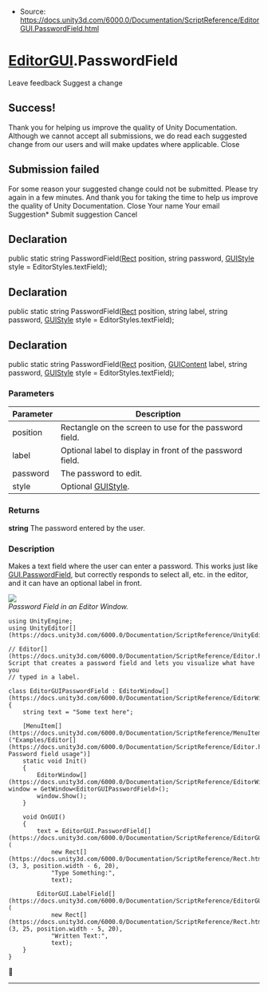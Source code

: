 * Source: https://docs.unity3d.com/6000.0/Documentation/ScriptReference/EditorGUI.PasswordField.html

#  [EditorGUI](https://docs.unity3d.com/6000.0/Documentation/ScriptReference/EditorGUI.html).PasswordField
Leave feedback
Suggest a change
## Success!
Thank you for helping us improve the quality of Unity Documentation. Although we cannot accept all submissions, we do read each suggested change from our users and will make updates where applicable.
Close
## Submission failed
For some reason your suggested change could not be submitted. Please <a>try again</a> in a few minutes. And thank you for taking the time to help us improve the quality of Unity Documentation.
Close
Your name Your email Suggestion* Submit suggestion
Cancel
## Declaration
public static string PasswordField([Rect](https://docs.unity3d.com/6000.0/Documentation/ScriptReference/Rect.html) position, string password, [GUIStyle](https://docs.unity3d.com/6000.0/Documentation/ScriptReference/GUIStyle.html) style = EditorStyles.textField); 
## Declaration
public static string PasswordField([Rect](https://docs.unity3d.com/6000.0/Documentation/ScriptReference/Rect.html) position, string label, string password, [GUIStyle](https://docs.unity3d.com/6000.0/Documentation/ScriptReference/GUIStyle.html) style = EditorStyles.textField); 
## Declaration
public static string PasswordField([Rect](https://docs.unity3d.com/6000.0/Documentation/ScriptReference/Rect.html) position, [GUIContent](https://docs.unity3d.com/6000.0/Documentation/ScriptReference/GUIContent.html) label, string password, [GUIStyle](https://docs.unity3d.com/6000.0/Documentation/ScriptReference/GUIStyle.html) style = EditorStyles.textField); 
### Parameters
Parameter | Description  
---|---  
position | Rectangle on the screen to use for the password field.  
label | Optional label to display in front of the password field.  
password | The password to edit.  
style | Optional [GUIStyle](https://docs.unity3d.com/6000.0/Documentation/ScriptReference/GUIStyle.html).  
### Returns
**string** The password entered by the user. 
### Description
Makes a text field where the user can enter a password.
This works just like [GUI.PasswordField](https://docs.unity3d.com/6000.0/Documentation/ScriptReference/GUI.PasswordField.html), but correctly responds to select all, etc. in the editor, and it can have an optional label in front.  
  
![](https://docs.unity3d.com/6000.0/Documentation/StaticFiles/ScriptRefImages/EditorGUIPasswordField.png)  
_Password Field in an Editor Window._
```
using UnityEngine;
using UnityEditor[](https://docs.unity3d.com/6000.0/Documentation/ScriptReference/UnityEditor.html);  
  
// Editor[](https://docs.unity3d.com/6000.0/Documentation/ScriptReference/Editor.html) Script that creates a password field and lets you visualize what have you
// typed in a label.  
  
class EditorGUIPasswordField : EditorWindow[](https://docs.unity3d.com/6000.0/Documentation/ScriptReference/EditorWindow.html)
{
    string text = "Some text here";  
  
    [MenuItem[](https://docs.unity3d.com/6000.0/Documentation/ScriptReference/MenuItem.html)("Examples/Editor[](https://docs.unity3d.com/6000.0/Documentation/ScriptReference/Editor.html) Password field usage")]
    static void Init()
    {
        EditorWindow[](https://docs.unity3d.com/6000.0/Documentation/ScriptReference/EditorWindow.html) window = GetWindow<EditorGUIPasswordField>();
        window.Show();
    }  
  
    void OnGUI()
    {
        text = EditorGUI.PasswordField[](https://docs.unity3d.com/6000.0/Documentation/ScriptReference/EditorGUI.PasswordField.html)(
            new Rect[](https://docs.unity3d.com/6000.0/Documentation/ScriptReference/Rect.html)(3, 3, position.width - 6, 20),
            "Type Something:",
            text);  
  
        EditorGUI.LabelField[](https://docs.unity3d.com/6000.0/Documentation/ScriptReference/EditorGUI.LabelField.html)(
            new Rect[](https://docs.unity3d.com/6000.0/Documentation/ScriptReference/Rect.html)(3, 25, position.width - 5, 20),
            "Written Text:",
            text);
    }
}

```

* * *
